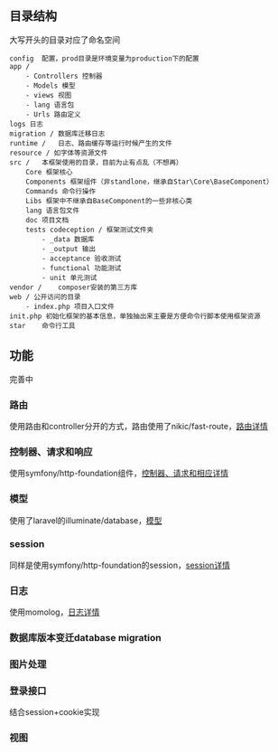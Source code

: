 ## 目录结构

大写开头的目录对应了命名空间

```
config  配置，prod目录是环境变量为production下的配置
app / 
    - Controllers 控制器
    - Models 模型
    - views 视图
    - lang 语言包
    - Urls 路由定义
logs 日志
migration / 数据库迁移日志
runtime /   日志、路由缓存等运行时候产生的文件
resource / 如字体等资源文件
src /   本框架使用的目录，目前为止有点乱（不想再）
    Core 框架核心
    Components 框架组件（非standlone，继承自Star\Core\BaseComponent）
    Commands 命令行操作
    Libs 框架中不继承自BaseComponent的一些非核心类
    lang 语言包文件
    doc 项目文档
    tests codeception / 框架测试文件夹
        - _data 数据库
        - _output 输出
        - acceptance 验收测试
        - functional 功能测试
        - unit 单元测试
vendor /    composer安装的第三方库
web / 公开访问的目录
    - index.php 项目入口文件
init.php 初始化框架的基本信息，单独抽出来主要是方便命令行脚本使用框架资源
star    命令行工具
```

## 功能

完善中

### 路由

使用路由和controller分开的方式，路由使用了nikic/fast-route，[路由详情](src/doc/route.md)

### 控制器、请求和响应

使用symfony/http-foundation组件，[控制器、请求和相应详情](src/doc/request-response.md)

### 模型

使用了laravel的illuminate/database，[模型](src/doc/model.md)

### session

同样是使用symfony/http-foundation的session，[session详情](src/doc/session.md)

### 日志

使用momolog，[日志详情](log.md)

### 数据库版本变迁database migration

### 图片处理

### 登录接口

结合session+cookie实现

### 视图
